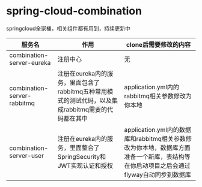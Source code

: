 # spring-cloud-combination
springcloud全家桶，相关组件都有用到，持续更新中

| 服务名 | 作用 | clone后需要修改的内容 |
|------|------------|------------|
| combination-server-eureka  | 注册中心          | 无         |
| combination-server-rabbitmq  | 注册在eureka内的服务，里面包含了rabbitmq五种常用模式的测试代码，以及集成rabbitmq需要的代码都在其中        | application.yml内的rabbitmq相关参数修改为你本地        |
| combination-server-user  | 注册在eureka内的服务，里面整合了SpringSecurity和JWT实现认证和授权       | application.yml内的数据库和rabbitmq相关参数修改为你本地，数据库方面准备一个新库，表结构等在你启动项目之后会通过flyway自动同步到数据库       |